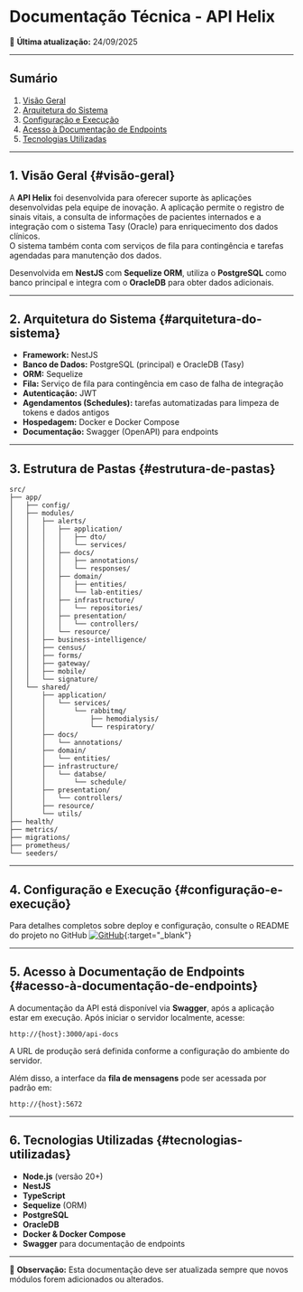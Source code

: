 # Documentação Técnica - API Helix

📅 **Última atualização:** 24/09/2025

---

## Sumário
1. [Visão Geral](#visão-geral)  
2. [Arquitetura do Sistema](#arquitetura-do-sistema)  
3. [Configuração e Execução](#configuração-e-execução)  
4. [Acesso à Documentação de Endpoints](#acesso-à-documentação-de-endpoints)  
5. [Tecnologias Utilizadas](#tecnologias-utilizadas)  

---

## 1. Visão Geral {#visão-geral}
A **API Helix** foi desenvolvida para oferecer suporte às aplicações desenvolvidas pela equipe de inovação. 
A aplicação permite o registro de sinais vitais, a consulta de informações de pacientes internados e a integração com o sistema Tasy (Oracle) para enriquecimento dos dados clínicos.  
O sistema também conta com serviços de fila para contingência e tarefas agendadas para manutenção dos dados.

Desenvolvida em **NestJS** com **Sequelize ORM**, utiliza o **PostgreSQL** como banco principal e integra com o **OracleDB** para obter dados adicionais.

---

## 2. Arquitetura do Sistema {#arquitetura-do-sistema}
- **Framework:** NestJS  
- **Banco de Dados:** PostgreSQL (principal) e OracleDB (Tasy)  
- **ORM:** Sequelize  
- **Fila:** Serviço de fila para contingência em caso de falha de integração  
- **Autenticação:** JWT  
- **Agendamentos (Schedules):** tarefas automatizadas para limpeza de tokens e dados antigos  
- **Hospedagem:** Docker e Docker Compose  
- **Documentação:** Swagger (OpenAPI) para endpoints  

---

## 3. Estrutura de Pastas {#estrutura-de-pastas}

```
src/
├── app/
│   ├── config/
│   ├── modules/
│   │   ├── alerts/
│   │   │   ├── application/
│   │   │   │   ├── dto/
│   │   │   │   └── services/
│   │   │   ├── docs/
│   │   │   │   ├── annotations/
│   │   │   │   └── responses/
│   │   │   ├── domain/
│   │   │   │   ├── entities/
│   │   │   │   └── lab-entities/
│   │   │   ├── infrastructure/
│   │   │   │   └── repositories/
│   │   │   ├── presentation/
│   │   │   │   └── controllers/
│   │   │   └── resource/
│   │   ├── business-intelligence/
│   │   ├── census/
│   │   ├── forms/
│   │   ├── gateway/
│   │   ├── mobile/
│   │   └── signature/
│   └── shared/
│       ├── application/
│       │   └── services/
│       │       └── rabbitmq/
│       │           ├── hemodialysis/
│       │           └── respiratory/
│       ├── docs/
│       │   └── annotations/
│       ├── domain/
│       │   └── entities/
│       ├── infrastructure/
│       │   └── databse/
│       │       └── schedule/
│       ├── presentation/
│       │   └── controllers/
│       ├── resource/
│       └── utils/
├── health/
├── metrics/
├── migrations/
├── prometheus/
└── seeders/             
``` 

--- 

## 4. Configuração e Execução {#configuração-e-execução}
Para detalhes completos sobre deploy e configuração, consulte o README do projeto no GitHub
[![GitHub](https://img.shields.io/badge/GitHub-Repository-blue?logo=github)](https://github.com/Santa-Casa-Franca/Helix){:target="_blank"}

---

## 5. Acesso à Documentação de Endpoints {#acesso-à-documentação-de-endpoints}
A documentação da API está disponível via **Swagger**, após a aplicação estar em execução.
Após iniciar o servidor localmente, acesse:

```
http://{host}:3000/api-docs
```

A URL de produção será definida conforme a configuração do ambiente do servidor.

Além disso, a interface da **fila de mensagens** pode ser acessada por padrão em:

```
http://{host}:5672
```

---

## 6. Tecnologias Utilizadas {#tecnologias-utilizadas}
- **Node.js** (versão 20+)  
- **NestJS**  
- **TypeScript**  
- **Sequelize** (ORM)  
- **PostgreSQL**  
- **OracleDB**  
- **Docker & Docker Compose**  
- **Swagger** para documentação de endpoints  

---

📌 **Observação:** Esta documentação deve ser atualizada sempre que novos módulos forem adicionados ou alterados.
